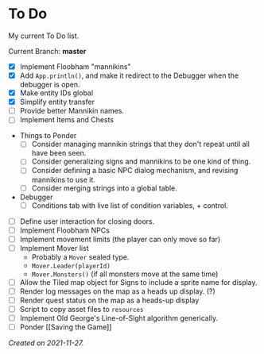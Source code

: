 # To Do

My current To Do list.

Current Branch: **master**

- [x] Implement Floobham "mannikins"
- [x] Add `App.println()`, and make it redirect to the Debugger when the debugger is open.
- [x] Make entity IDs global
- [x] Simplify entity transfer
- [ ] Provide better Mannikin names.
- [ ] Implement Items and Chests
- Things to Ponder
	- [ ] Consider managing mannikin strings that they don't repeat until all have been seen.
	- [ ] Consider generalizing signs and mannikins to be one kind of thing.
	- [ ] Consider defining a basic NPC dialog mechanism, and revising mannikins to use it.
	- [ ] Consider merging strings into a global table.
- Debugger
	- [ ] Conditions tab with live list of condition variables, + control.
- [ ] Define user interaction for closing doors.
- [ ] Implement Floobham NPCs
- [ ] Implement movement limits (the player can only move so far)
- [ ] Implement Mover list
	- Probably a `Mover` sealed type.  
	- `Mover.Leader(playerId)`
	- `Mover.Monsters()` (if all monsters move at the same time)
- [ ] Allow the Tiled map object for Signs to include a sprite name for display. 
- [ ] Render log messages on the map as a heads up display. (?)
- [ ] Render quest status on the map as a heads-up display
- [ ] Script to copy asset files to `resources`
- [ ] Implement Old George's Line-of-Sight algorithm generically.
- [ ] Ponder [[Saving the Game]]

_Created on 2021-11-27._